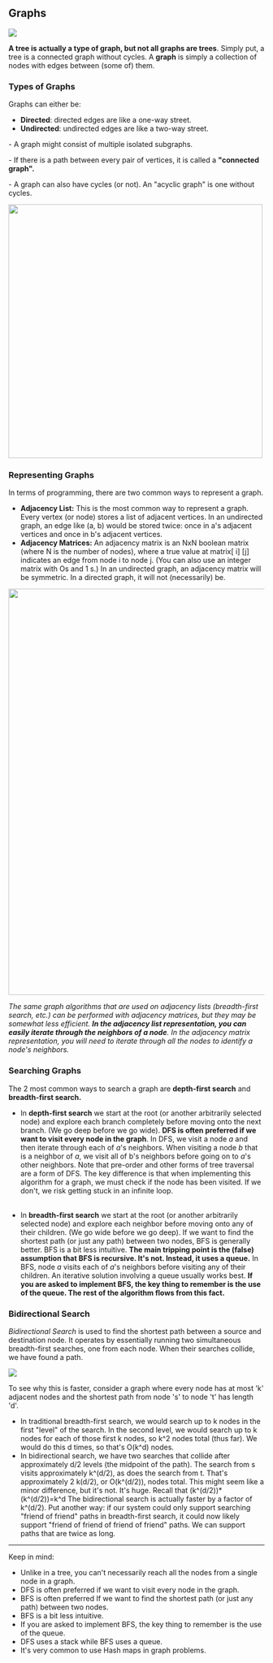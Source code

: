 <h2>Graphs</h2>
<img src='https://media.geeksforgeeks.org/wp-content/cdn-uploads/undirectedgraph.png'/>
<p><b>A tree is actually a type of graph, but not all graphs are trees</b>. Simply put, a tree is a connected graph without cycles. A <b>graph</b> is simply a 
  collection of nodes with edges between (some of) them. 
  
  <h3>Types of Graphs</h3>
  <p>Graphs can either be:</p>
  <ul>
  <li><b>Directed</b>: directed edges are like a one-way street.</li>
  <li><b>Undirected</b>: undirected edges are like a two-way street.</li>
  </ul>
  
  <p>- A graph might consist of multiple isolated subgraphs.</p>
  <p>- If there is a path between every pair of vertices, it is called a <b>"connected graph".</b></p>
  <p>- A graph can also have cycles (or not). An "acyclic graph" is one without cycles.</p>
  
  <img width="500px" src="https://sites.google.com/a/cs.christuniversity.in/discrete-mathematics-lectures/_/rsrc/1409480658489/graphs/directed-and-undirected-graph/dir.png"></img>
  
  <h3>Representing Graphs</h3>
  <p>In terms of programming, there are two common ways to represent a graph.
  <ul>
    <li><b>Adjacency List:</b> This is the most common way to represent a graph. Every vertex (or node) stores a list of adjacent vertices. In an undirected graph, 
      an edge like (a, b) would be stored twice: once in a's adjacent vertices and once in b's adjacent vertices.</li>
    <li><b>Adjacency Matrices:</b> An adjacency matrix is an NxN boolean matrix (where N is the number of nodes), where a true value at matrix[ i] [j] indicates an 
      edge from node i to node j. (You can also use an integer matrix with Os and 1 s.) In an undirected graph, an adjacency matrix will be symmetric. In a directed 
      graph, it will not (necessarily) be.</li>
  </ul>
  
  <img src="https://algorithmtutor.com/images/graph_representation_directed.png" width="800px"></img>
  
  <p><em>The same graph algorithms that are used on adjacency lists (breadth-first search, etc.) can be performed with adjacency matrices, but they may be somewhat 
  less efficient. <b>In the adjacency list representation, you can easily iterate through the neighbors of a node</b>. In the adjacency matrix representation, you will need to iterate through all the nodes to identify a node's neighbors.</em></p>
  
  <h3>Searching Graphs</h3>
  <p>The 2 most common ways to search a graph are <b>depth-first search</b> and <b>breadth-first search.</b></p>
  <ul>
    <li>In <b>depth-first search</b> we start at the root (or another arbitrarily selected node) and explore each branch completely before moving onto the next branch. (We go deep before we go wide). <b>DFS is often preferred if we want to visit every node in the graph</b>. In DFS, we visit a node <i>a</i> and then iterate through each of <i>a</i>'s neighbors. When visiting a node <i>b</i> that is a neighbor of <i>a</i>, we visit all of </i>b</i>'s neighbors before going on to <i>a</i>'s other neighbors. Note that pre-order and other forms of tree traversal are a form of DFS. The key difference is that when implementing this algorithm 
    for a graph, we must check if the node has been visited. If we don't, we risk getting stuck in an infinite loop.</p></li>
    </br>
    <li>In <b>breadth-first search</b> we start at the root (or another arbitrarily selected node) and explore each neighbor before moving onto any of their children. (We go wide before we go deep). If we want to find the shortest path (or just any path) between two nodes, BFS is generally better. BFS is a bit less intuitive. <b>The main tripping point is the (false) assumption that BFS is recursive. It's not. Instead, it uses a queue.</b> In BFS, node <i>a</i> visits each of <i>a</i>'s neighbors before visiting any of their children. An iterative solution involving a queue usually works best. <b>If you are asked to implement BFS, the key thing to remember is the use of the queue. The rest of the algorithm flows from this fact.</b></li>
  </ul>
  
  <h3>Bidirectional Search</h3>
  <p><i>Bidirectional Search</i> is used to find the shortest path between a source and destination node. It operates by essentially running two simultaneous breadth-first searches, one from each node. When their searches collide, we have found a path.</p>
  <img src="https://camo.githubusercontent.com/451bdecc426c928b509f2213185b2c545398d57616618d017ed44e12f9562cff/68747470733a2f2f6261636f6e697a65722d6173736574732e73332d75732d776573742d312e616d617a6f6e6177732e636f6d2f62646266732e706e67"></img>
  
  <p>To see why this is faster, consider a graph where every node has at most 'k' adjacent nodes and the shortest path from node 's' to node 't' has length 'd'.</p>
  <ul>
    <li>In traditional breadth-first search, we would search up to k nodes in the first "level" of the search. In the second level, we would search up to k nodes for each of those first k nodes, so k^2 nodes total (thus far). We would do this d times, so that's O(k^d) nodes.</li>
    <li>In bidirectional search, we have two searches that collide after approximately d/2 levels (the midpoint of the path). The search from s visits approximately k^(d/2), as does the search from t. That's approximately 2 k(d/2), or O(k^(d/2)), nodes total. This might seem like a minor difference, but it's not. It's huge. Recall that (k^(d/2))*(k^(d/2))=k^d The bidirectional search is actually faster by a factor of k^(d/2). Put another way: if our system could only support searching "friend of friend" paths in breadth-first search, it could now likely support "friend of friend of friend of friend" paths. We can support paths that are twice as long.</li>
  </ul>
  
  ---
  
  Keep in mind: 
  <ul> 
  <li>Unlike in a tree, you can't necessarily reach all the nodes from a single node in a graph.</li>
  <li>DFS is often preferred if we want to visit every node in the graph.</li>
  <li> BFS is often preferred If we want to find the shortest path (or just any path) between two nodes.</li>
  <li>BFS is a bit less intuitive.</li>
  <li>If you are asked to implement BFS, the key thing to remember is the use of the queue. </li>
  <li>DFS uses a stack while BFS uses a queue.</li>
  <li>It's very common to use Hash maps in graph problems.</li>
  </ul>
